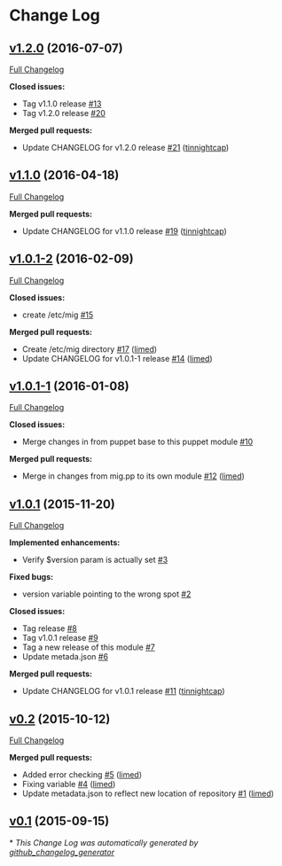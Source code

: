 # Change Log

## [v1.2.0](https://github.com/nubisproject/nubis-puppet-mig/tree/v1.2.0) (2016-07-07)
[Full Changelog](https://github.com/nubisproject/nubis-puppet-mig/compare/v1.1.0...v1.2.0)

**Closed issues:**

- Tag v1.1.0 release [\#13](https://github.com/nubisproject/nubis-puppet-mig/issues/13)
- Tag v1.2.0 release [\#20](https://github.com/nubisproject/nubis-puppet-mig/issues/20)

**Merged pull requests:**

- Update CHANGELOG for v1.2.0 release [\#21](https://github.com/nubisproject/nubis-puppet-mig/pull/21) ([tinnightcap](https://github.com/tinnightcap))

## [v1.1.0](https://github.com/nubisproject/nubis-puppet-mig/tree/v1.1.0) (2016-04-18)
[Full Changelog](https://github.com/nubisproject/nubis-puppet-mig/compare/v1.0.1-2...v1.1.0)

**Merged pull requests:**

- Update CHANGELOG for v1.1.0 release [\#19](https://github.com/nubisproject/nubis-puppet-mig/pull/19) ([tinnightcap](https://github.com/tinnightcap))

## [v1.0.1-2](https://github.com/nubisproject/nubis-puppet-mig/tree/v1.0.1-2) (2016-02-09)
[Full Changelog](https://github.com/nubisproject/nubis-puppet-mig/compare/v1.0.1-1...v1.0.1-2)

**Closed issues:**

- create /etc/mig [\#15](https://github.com/nubisproject/nubis-puppet-mig/issues/15)

**Merged pull requests:**

- Create /etc/mig directory [\#17](https://github.com/nubisproject/nubis-puppet-mig/pull/17) ([limed](https://github.com/limed))
- Update CHANGELOG for v1.0.1-1 release [\#14](https://github.com/nubisproject/nubis-puppet-mig/pull/14) ([limed](https://github.com/limed))

## [v1.0.1-1](https://github.com/nubisproject/nubis-puppet-mig/tree/v1.0.1-1) (2016-01-08)
[Full Changelog](https://github.com/nubisproject/nubis-puppet-mig/compare/v1.0.1...v1.0.1-1)

**Closed issues:**

- Merge changes in from puppet base to this puppet module [\#10](https://github.com/nubisproject/nubis-puppet-mig/issues/10)

**Merged pull requests:**

- Merge in changes from mig.pp to its own module [\#12](https://github.com/nubisproject/nubis-puppet-mig/pull/12) ([limed](https://github.com/limed))

## [v1.0.1](https://github.com/nubisproject/nubis-puppet-mig/tree/v1.0.1) (2015-11-20)
[Full Changelog](https://github.com/nubisproject/nubis-puppet-mig/compare/v0.2...v1.0.1)

**Implemented enhancements:**

- Verify $version param is actually set [\#3](https://github.com/nubisproject/nubis-puppet-mig/issues/3)

**Fixed bugs:**

- version variable pointing to the wrong spot [\#2](https://github.com/nubisproject/nubis-puppet-mig/issues/2)

**Closed issues:**

- Tag  release [\#8](https://github.com/nubisproject/nubis-puppet-mig/issues/8)
- Tag v1.0.1 release [\#9](https://github.com/nubisproject/nubis-puppet-mig/issues/9)
- Tag a new release of this module [\#7](https://github.com/nubisproject/nubis-puppet-mig/issues/7)
- Update metada.json  [\#6](https://github.com/nubisproject/nubis-puppet-mig/issues/6)

**Merged pull requests:**

- Update CHANGELOG for v1.0.1 release [\#11](https://github.com/nubisproject/nubis-puppet-mig/pull/11) ([tinnightcap](https://github.com/tinnightcap))

## [v0.2](https://github.com/nubisproject/nubis-puppet-mig/tree/v0.2) (2015-10-12)
[Full Changelog](https://github.com/nubisproject/nubis-puppet-mig/compare/v0.1...v0.2)

**Merged pull requests:**

- Added error checking [\#5](https://github.com/nubisproject/nubis-puppet-mig/pull/5) ([limed](https://github.com/limed))
- Fixing variable [\#4](https://github.com/nubisproject/nubis-puppet-mig/pull/4) ([limed](https://github.com/limed))
- Update metadata.json to reflect new location of repository [\#1](https://github.com/nubisproject/nubis-puppet-mig/pull/1) ([limed](https://github.com/limed))

## [v0.1](https://github.com/nubisproject/nubis-puppet-mig/tree/v0.1) (2015-09-15)


\* *This Change Log was automatically generated by [github_changelog_generator](https://github.com/skywinder/Github-Changelog-Generator)*